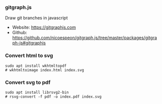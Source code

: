 ### gitgraph.js

Draw git branches in javascript

- Website: https://gitgraphjs.com
- Github: https://github.com/nicoespeon/gitgraph.js/tree/master/packages/gitgraph-js#gitgraphjs

### Convert html to svg

```
sudo apt install wkhtmltopdf
# wkhtmltoimage index.html index.svg
```

### Convert svg to pdf

```
sudo apt install librsvg2-bin
# rsvg-convert -f pdf -o index.pdf index.svg
```